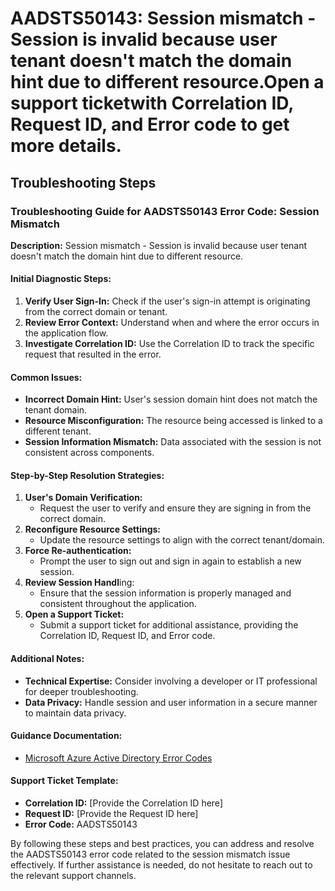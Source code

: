 
# AADSTS50143: Session mismatch - Session is invalid because user tenant doesn't match the domain hint due to different resource.Open a support ticketwith Correlation ID, Request ID, and Error code to get more details.


## Troubleshooting Steps
### Troubleshooting Guide for AADSTS50143 Error Code: Session Mismatch

**Description:** Session mismatch - Session is invalid because user tenant doesn't match the domain hint due to different resource.

#### Initial Diagnostic Steps:
1. **Verify User Sign-In:** Check if the user's sign-in attempt is originating from the correct domain or tenant.
2. **Review Error Context:** Understand when and where the error occurs in the application flow.
3. **Investigate Correlation ID:** Use the Correlation ID to track the specific request that resulted in the error.

#### Common Issues:
- **Incorrect Domain Hint:** User's session domain hint does not match the tenant domain.
- **Resource Misconfiguration:** The resource being accessed is linked to a different tenant.
- **Session Information Mismatch:** Data associated with the session is not consistent across components.
  
#### Step-by-Step Resolution Strategies:
1. **User's Domain Verification:**
    - Request the user to verify and ensure they are signing in from the correct domain.
2. **Reconfigure Resource Settings:**
    - Update the resource settings to align with the correct tenant/domain.
3. **Force Re-authentication:** 
    - Prompt the user to sign out and sign in again to establish a new session.
4. **Review Session Handl**ing:
    - Ensure that the session information is properly managed and consistent throughout the application.
5. **Open a Support Ticket:**
    - Submit a support ticket for additional assistance, providing the Correlation ID, Request ID, and Error code.

#### Additional Notes:
- **Technical Expertise:** Consider involving a developer or IT professional for deeper troubleshooting.
- **Data Privacy:** Handle session and user information in a secure manner to maintain data privacy.

#### Guidance Documentation:
- [Microsoft Azure Active Directory Error Codes](https://learn.microsoft.com/en-us/azure/active-directory/develop/reference-aadsts-error-codes)

#### Support Ticket Template:
- **Correlation ID:** [Provide the Correlation ID here]
- **Request ID:** [Provide the Request ID here]
- **Error Code:** AADSTS50143

By following these steps and best practices, you can address and resolve the AADSTS50143 error code related to the session mismatch issue effectively. If further assistance is needed, do not hesitate to reach out to the relevant support channels.